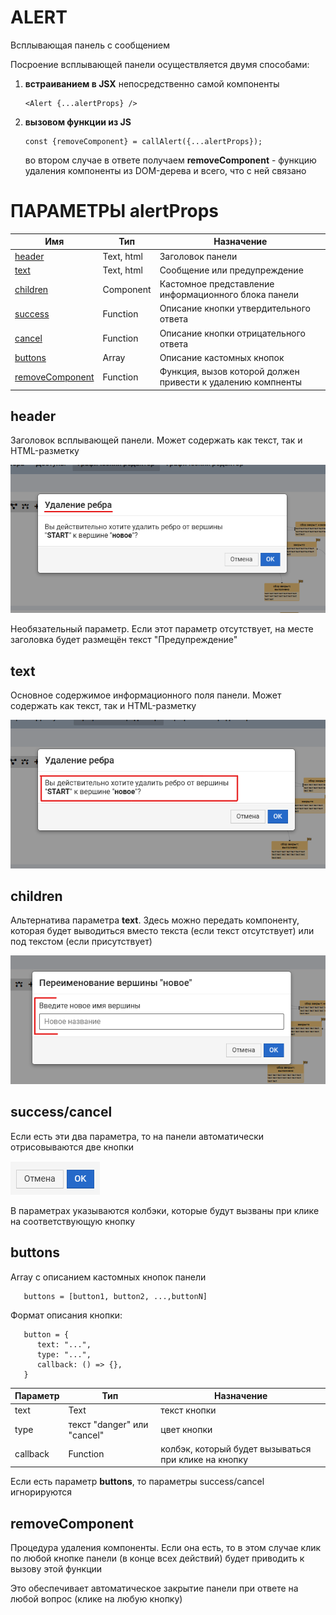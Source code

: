 # ALERT

Всплывающая панель с сообщением

Посроение всплывающей панели осуществляется двумя способами:

1. **встраиванием в JSX** непосредственно самой компоненты
    ````
    <Alert {...alertProps} />
    ````
2. **вызовом функции из JS**

    ````
    const {removeComponent} = callAlert({...alertProps});
    ````
   во втором случае в ответе получаем **removeComponent** - функцию удаления компоненты
   из DOM-дерева и всего, что с ней связано

# ПАРАМЕТРЫ alertProps

| Имя                                 | Тип                      | Назначение                                                  |
|-------------------------------------|------------|-------------------------------------------------------------|
| [header](#header)                   | Text, html               | Заголовок панели                                            |
| [text](#text)                       | Text, html               | Сообщение или предупреждение                                |
| [children](#children)               | Component                | Кастомное представление информационного блока панели        |
| [success](#success/cancel)          | Function        | Описание кнопки утвердительного ответа                      |
| [cancel](#success/cancel)           | Function        | Описание кнопки отрицательного ответа                       |
| [buttons](#buttons)                 | Array | Описание кастомных кнопок                                   |
| [removeComponent](#removecomponent) | Function   | Функция, вызов которой должен привести к удалению компненты |

## header

Заголовок всплывающей панели. Может содержать как текст, так и HTML-разметку

![img.png](img.png)

Необязательный параметр. Если этот параметр отсутствует,
на месте заголовка будет размещён текст "Предупреждение"

## text

Основное содержимое информационного поля панели. Может содержать как текст, так и HTML-разметку

![img_1.png](img_1.png)

## children

Альтернатива параметра **text**. Здесь можно передать компоненту, которая будет выводиться вместо текста
(если текст отсутствует) или под текстом (если присутствует)

![img_2.png](img_2.png)

## success/cancel

Если есть эти два параметра, то на панели автоматически отрисовываются две кнопки

![img_3.png](img_3.png)

В параметрах указываются колбэки, которые будут вызваны при клике на соответствующую кнопку

## buttons

Array c описанием кастомных кнопок панели

````
   buttons = [button1, button2, ...,buttonN]
````

Формат описания кнопки:

````
   button = {
      text: "...",
      type: "...",
      callback: () => {},
   }
````

| Параметр   | Тип                         | Назначение                                           |
|------------|-----------------------------|------------------------------------------------------|
| text       | Text                        | текст кнопки                                         |
| type       | текст "danger" или "cancel" | цвет кнопки                                          |
| callback   | Function                    | колбэк, который будет вызываться при клике на кнопку |

Если есть параметр **buttons**, то параметры success/cancel игнорируются


## removeComponent

Процедура удаления компоненты. Если она есть, то в этом случае
клик по любой кнопке панели (в конце всех действий) будет приводить к вызову этой функции

Это обеспечивает автоматическое закрытие панели при ответе на любой вопрос (клике на любую кнопку)